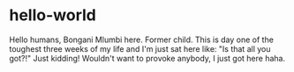 # hello-world
Hello humans, Bongani Mlumbi here. 
Former child.
This is day one of the toughest three weeks of my life and I'm just sat here like: "Is that all you got?!" 
Just kidding! Wouldn't want to provoke anybody, I just got here haha.
